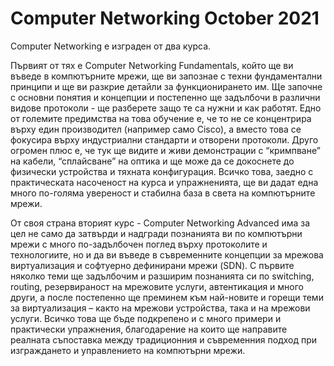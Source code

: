 # Computer Networking October 2021
Computer Networking е изграден от два курса.

Първият от тях е Computer Networking Fundamentals, който ще ви въведе в компютърните мрежи, ще ви запознае с техни фундаментални принципи и ще ви разкрие детайли за функционирането им. Ще започне с основни понятия и концепции и постепенно ще задълбочи в различни видове протоколи - ще разберете защо те са нужни и как работят. Едно от големите предимства на това обучение е, че то не се концентрира върху един производител (например само Cisco), а вместо това се фокусира върху индустриални стандарти и отворени протоколи. Друго огромен плюс е, че тук ще видите и живи демонстрации с “кримпване” на кабели, “сплайсване” на оптика и ще може да се докоснете до физически устройства и тяхната конфигурация. Всичко това, заедно с практическата насоченост на курса и упражненията, ще ви дадат една много по-голяма увереност и стабилна база в света на компютърните мрежи.

От своя страна вторият курс - Computer Networking Advanced има за цел не само да затвърди и надгради познанията ви по компютърни мрежи с много по-задълбочен поглед върху протоколите и технологиите, но и да ви въведе в съвременните концепции за мрежова виртуализация и софтуерно дефинирани мрежи (SDN). С първите няколко теми ще задълбочим и разширим познанията си по switching, routing, резервираност на мрежовите услуги, автентикация и много други, а после постепенно ще преминем към най-новите и горещи теми за виртуализация – както на мрежови устройства, така и на мрежови услуги. Всичко това ще бъде подкрепено и с много примери и практически упражнения, благодарение на които ще направите реалната съпоставка между традиционния и съвременния подход при изграждането и управлението на компютърни мрежи.
